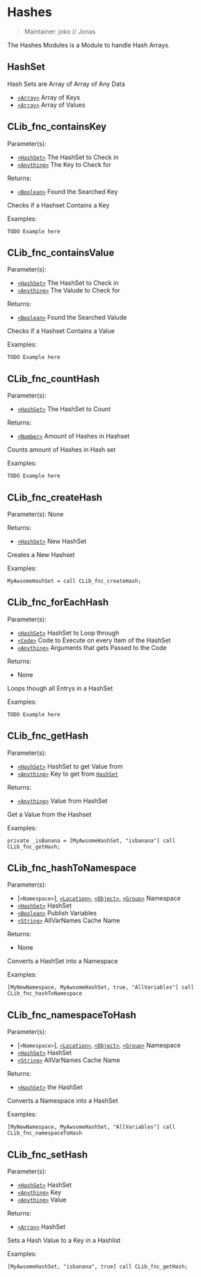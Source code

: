 # Hashes

> Maintainer: joko // Jonas

The Hashes Modules is a Module to handle Hash Arrays.

## HashSet
Hash Sets are Array of Array of Any Data
* [`<Array>`] Array of Keys
* [`<Array>`] Array of Values

## CLib_fnc_containsKey

Parameter(s):
* [`<HashSet>`] The HashSet to Check in
* [`<Anything>`] The Key to Check for

Returns:
* [`<Boolean>`] Found the Searched Key

Checks if a Hashset Contains a Key

Examples:

```sqf
TODO Example here
```

## CLib_fnc_containsValue

Parameter(s):
* [`<HashSet>`] The HashSet to Check in
* [`<Anything>`] The Valude to Check for

Returns:
* [`<Boolean>`] Found the Searched Valude

Checks if a Hashset Contains a Value

Examples:

```sqf
TODO Example here
```

## CLib_fnc_countHash

Parameter(s):
* [`<HashSet>`] The HashSet to Count

Returns:
* [`<Number>`] Amount of Hashes in Hashset

Counts amount of Hashes in Hash set

Examples:

```sqf
TODO Example here
```

## CLib_fnc_createHash

Parameter(s):
None

Returns:
* [`<HashSet>`] New HashSet

Creates a New Hashset

Examples:

```sqf
MyAwsomeHashSet = call CLib_fnc_createHash;
```

## CLib_fnc_forEachHash

Parameter(s):
* [`<HashSet>`] HashSet to Loop through
* [`<Code>`] Code to Execute on every Item of the HashSet
* [`<Anything>`] Arguments that gets Passed to the Code

Returns:
* None

Loops though all Entrys in a HashSet

Examples:

```sqf
TODO Example here
```

## CLib_fnc_getHash

Parameter(s):
* [`<HashSet>`] HashSet to get Value from
* [`<Anything>`] Key to get from [`HashSet`]

Returns:
* [`<Anything>`] Value from HashSet

Get a Value from the Hashset

Examples:

```sqf
private _isBanana = [MyAwsomeHashSet, "isbanana"] call CLib_fnc_getHash;
```

## CLib_fnc_hashToNamespace

Parameter(s):
* [`<Namespace>`], [`<Location>`], [`<Object>`], [`<Group>`] Namespace
* [`<HashSet>`] HashSet
* [`<Boolean>`] Publish Variables
* [`<String>`] AllVarNames Cache Name

Returns:
* None

Converts a HashSet into a Namespace

Examples:

```sqf
[MyNewNamespace, MyAwsomeHashSet, true, "AllVariables"] call CLib_fnc_hashToNamespace
```

## CLib_fnc_namespaceToHash

Parameter(s):
* [`<Namespace>`], [`<Location>`], [`<Object>`], [`<Group>`] Namespace
* [`<HashSet>`] HashSet
* [`<String>`] AllVarNames Cache Name

Returns:
* [`<HashSet>`] the HashSet

Converts a Namespace into a HashSet

Examples:

```sqf
[MyNewNamespace, MyAwsomeHashSet, "AllVariables"] call CLib_fnc_namespaceToHash
```

## CLib_fnc_setHash

Parameter(s):
* [`<HashSet>`] HashSet
* [`<Anything>`] Key
* [`<Anything>`] Value

Returns:
* [`<Array>`] HashSet

Sets a Hash Value to a Key in a Hashlist

Examples:

```sqf
[MyAwsomeHashSet, "isbanana", true] call CLib_fnc_getHash;
```

[`<HashSet>`]: #HashSet
[`HashSet`]: #HashSet

[`<Control>`]: https://community.bistudio.com/wiki/Control
[`<Anything>`]: https://community.bistudio.com/wiki/Anything
[`<Config>`]: https://community.bistudio.com/wiki/Config
[`<Object>`]: https://community.bistudio.com/wiki/Object
[`<String>`]: https://community.bistudio.com/wiki/String
[`<Number>`]: https://community.bistudio.com/wiki/Number
[`<Array>`]: https://community.bistudio.com/wiki/Array
[`<Position>`]: https://community.bistudio.com/wiki/Position
[`<Color>`]: https://community.bistudio.com/wiki/Color
[`<Boolean>`]: https://community.bistudio.com/wiki/Boolean
[`<Code>`]: https://community.bistudio.com/wiki/Code
[`<Group>`]: https://community.bistudio.com/wiki/Group
[`<Location>`]: https://community.bistudio.com/wiki/Location
[`<Structured Text>`]: https://community.bistudio.com/wiki/Structured_Text
[`<Waypoint>`]: https://community.bistudio.com/wiki/Waypoint
[`<Task>`]: https://community.bistudio.com/wiki/Task
